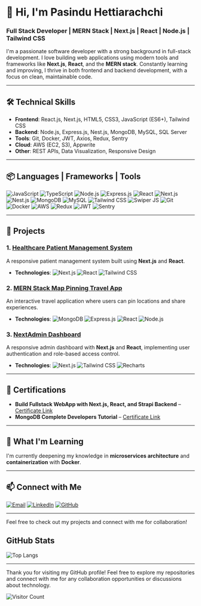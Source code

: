 # 👋 Hi, I'm Pasindu Hettiarachchi

### Full Stack Developer | MERN Stack | Next.js | React | Node.js | Tailwind CSS

I'm a passionate software developer with a strong background in full-stack development. I love building web applications using modern tools and frameworks like **Next.js**, **React**, and the **MERN stack**. Constantly learning and improving, I thrive in both frontend and backend development, with a focus on clean, maintainable code.

---

## 🛠️ **Technical Skills**

- **Frontend**: React.js, Next.js, HTML5, CSS3, JavaScript (ES6+), Tailwind CSS  
- **Backend**: Node.js, Express.js, Nest.js, MongoDB, MySQL, SQL Server  
- **Tools**: Git, Docker, JWT, Axios, Redux, Sentry  
- **Cloud**: AWS (EC2, S3), Appwrite  
- **Other**: REST APIs, Data Visualization, Responsive Design  

---

## 📦 **Languages | Frameworks | Tools**

![JavaScript](https://img.shields.io/badge/-JavaScript-F7DF1E?style=flat-square&logo=javascript&logoColor=black)
![TypeScript](https://img.shields.io/badge/-TypeScript-007ACC?style=flat-square&logo=typescript&logoColor=white)
![Node.js](https://img.shields.io/badge/-Node.js-339933?style=flat-square&logo=node.js&logoColor=white)
![Express.js](https://img.shields.io/badge/-Express.js-000000?style=flat-square&logo=express&logoColor=white)
![React](https://img.shields.io/badge/-React-61DAFB?style=flat-square&logo=react&logoColor=black)
![Next.js](https://img.shields.io/badge/-Next.js-000000?style=flat-square&logo=next.js&logoColor=white)
![Nest.js](https://img.shields.io/badge/-Nest.js-E0234E?style=flat-square&logo=nestjs&logoColor=white)
![MongoDB](https://img.shields.io/badge/-MongoDB-47A248?style=flat-square&logo=mongodb&logoColor=white)
![MySQL](https://img.shields.io/badge/-MySQL-4479A1?style=flat-square&logo=mysql&logoColor=white)
![Tailwind CSS](https://img.shields.io/badge/-Tailwind_CSS-38B2AC?style=flat-square&logo=tailwind-css&logoColor=white)
![Swiper JS](https://img.shields.io/badge/-Swiper_JS-6332F6?style=flat-square&logo=swiper&logoColor=white)
![Git](https://img.shields.io/badge/-Git-F05032?style=flat-square&logo=git&logoColor=white)
![Docker](https://img.shields.io/badge/-Docker-2496ED?style=flat-square&logo=docker&logoColor=white)
![AWS](https://img.shields.io/badge/-AWS-232F3E?style=flat-square&logo=amazon-aws&logoColor=white)
![Redux](https://img.shields.io/badge/-Redux-764ABC?style=flat-square&logo=redux&logoColor=white)
![JWT](https://img.shields.io/badge/-JWT-000000?style=flat-square&logo=json-web-tokens&logoColor=white)
![Sentry](https://img.shields.io/badge/-Sentry-FA4747?style=flat-square&logo=sentry&logoColor=white)

---

## 📌 **Projects**

### 1. [Healthcare Patient Management System](https://github.com/Pasindusheshan127/helthcare-app)
A responsive patient management system built using **Next.js** and **React**.
- **Technologies**: ![Next.js](https://img.shields.io/badge/-Next.js-000000?style=flat-square&logo=next.js&logoColor=white) ![React](https://img.shields.io/badge/-React-61DAFB?style=flat-square&logo=react&logoColor=black) ![Tailwind CSS](https://img.shields.io/badge/-Tailwind_CSS-38B2AC?style=flat-square&logo=tailwind-css&logoColor=white)

### 2. [MERN Stack Map Pinning Travel App](https://github.com/Pasindusheshan127/Full-stack-map-pinning-travel-app)
An interactive travel application where users can pin locations and share experiences.
- **Technologies**: ![MongoDB](https://img.shields.io/badge/-MongoDB-47A248?style=flat-square&logo=mongodb&logoColor=white) ![Express.js](https://img.shields.io/badge/-Express.js-000000?style=flat-square&logo=express&logoColor=white) ![React](https://img.shields.io/badge/-React-61DAFB?style=flat-square&logo=react&logoColor=black) ![Node.js](https://img.shields.io/badge/-Node.js-339933?style=flat-square&logo=node.js&logoColor=white)

### 3. [NextAdmin Dashboard](https://github.com/safak/nextadmin)
A responsive admin dashboard with **Next.js** and **React**, implementing user authentication and role-based access control.
- **Technologies**: ![Next.js](https://img.shields.io/badge/-Next.js-000000?style=flat-square&logo=next.js&logoColor=white) ![Tailwind CSS](https://img.shields.io/badge/-Tailwind_CSS-38B2AC?style=flat-square&logo=tailwind-css&logoColor=white) ![Recharts](https://img.shields.io/badge/-Recharts-FF5733?style=flat-square&logo=recharts&logoColor=white)

---

## 🏅 **Certifications**

- **Build Fullstack WebApp with Next.js, React, and Strapi Backend** – [Certificate Link](https://www.udemy.com/certificate/UC-3b665bc5-5896-4e72-9d17-7d36d10b6c51/)
- **MongoDB Complete Developers Tutorial** – [Certificate Link](https://www.udemy.com/certificate/UC-4a26ac99-4d65-4287-98bf-9d96aa50a70b)

---

## 🌱 **What I'm Learning**
I'm currently deepening my knowledge in **microservices architecture** and **containerization** with **Docker**.

---

## 📫 **Connect with Me**

[![Email](https://img.shields.io/badge/-Email-D14836?style=flat-square&logo=gmail&logoColor=white)](mailto:pasinduhettiarachchi201@gmail.com)
[![LinkedIn](https://img.shields.io/badge/-LinkedIn-0077B5?style=flat-square&logo=linkedin&logoColor=white)](https://www.linkedin.com/in/pasindusheshanhettiarachchi)
[![GitHub](https://img.shields.io/badge/-GitHub-181717?style=flat-square&logo=github&logoColor=white)](https://github.com/Pasindusheshan127)

---

Feel free to check out my projects and connect with me for collaboration!





## GitHub Stats

![Top Langs](https://github-readme-stats.vercel.app/api/top-langs/?username=Pasindusheshan127&layout=compact&theme=radical)

---

Thank you for visiting my GitHub profile! Feel free to explore my repositories and connect with me for any collaboration opportunities or discussions about technology.

![Visitor Count](https://visitor-badge.laobi.icu/badge?page_id=Pasindusheshan127.Pasindusheshan127)

